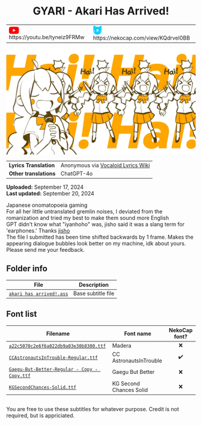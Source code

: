 <h1 align='center'>GYARI - Akari Has Arrived!</h2>

<table align='center'>
    <tr>
        <td> <img src='../.img/youtube.svg' alt='YouTube' width=27 align='center'> &nbsp https://youtu.be/tyneiz9FRMw </td>
        <td> <img src='../.img/nekocap.svg' alt='NekoCap' width=23 align='center'> &nbsp https://nekocap.com/view/KQdrveI0BB </td>
    </tr>
</table>

[![](./preview.webp)](https://www.youtube.com/watch?v=tyneiz9FRMw&nekocap=KQdrveI0BB)

<table align='center'>
    <tr>
        <td> <b>Lyrics Translation</b> </td>
        <td> Anonymous via <a href='https://vocaloidlyrics.fandom.com/wiki/%E3%82%A2%E3%82%AB%E3%83%AA%E3%81%8C%E3%82%84%E3%81%A3%E3%81%A6%E3%81%8D%E3%81%9F%E3%81%9E%E3%81%A3_(Akari_ga_Yatte_Kita_zo)'> Vocaloid Lyrics Wiki </a> </td>
    </tr>
    <tr>
        <td> <b> Other translations </b> </td>
        <td>ChatGPT-4o</td>
    </tr>
</table>

**Uploaded:** September 17, 2024  
**Last updated:** September 20, 2024

Japanese onomatopoeia gaming  
For all her little untranslated gremlin noises, I deviated from the romanization and tried my best to make them sound more English  
GPT didn't know what "iyanhoho" was, jisho said it was a slang term for 'earphones.' Thanks [jisho](https://jisho.org/)  
The file I submitted has been time shifted backwards by 1 frame. Makes the appearing dialogue bubbles look better on my machine, idk about yours. Please send me your feedback.

## Folder info

| File | Description |
| ---- | ----------- |
| [`akari has arrived!.ass`](./akari%20has%20arrived!.ass) | Base subtitle file |

## Font list
| Filename | Font name | NekoCap font? |
| ---- | ---- | :--: |
| [`a22c5070c2e6f6a022db9a03e30b8300.ttf`](./fonts/a22c5070c2e6f6a022db9a03e30b8300.ttf) | Madera |   ❌ |
| [`CCAstronautsInTrouble-Regular.ttf`](https://github.com/abrokecube/subtitles-fonts/blob/main/NekoCap%20fonts/CCAstronautsInTrouble-Regular.ttf) | CC AstronautsInTrouble |  ✔️  |
| [`Gaegu-But-Better-Regular - Copy - Copy.ttf`](./fonts/Gaegu-But-Better-Regular%20-%20Copy%20-%20Copy.ttf) | Gaegu But Better | ❌  |
| [`KGSecondChances-Solid.ttf`](./fonts/KGSecondChances-Solid.ttf) | KG Second Chances Solid |  ❌ |

##
You are free to use these subtitles for whatever purpose. Credit is not required, but is appriciated.